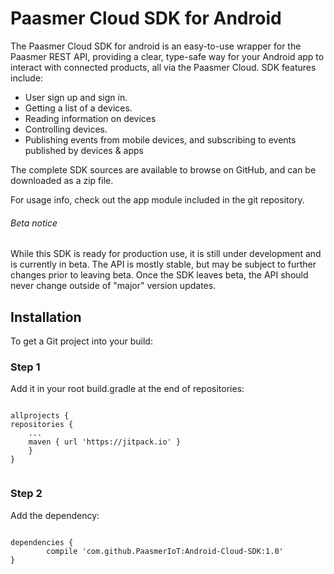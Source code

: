 # Paasmer Cloud SDK for Android

The Paasmer Cloud SDK  for android is an easy-to-use wrapper for the Paasmer REST API, providing a clear, type-safe way for your Android app to interact with connected products, all via the Paasmer Cloud.
SDK features include:
- User sign up and sign in.
- Getting a list of a devices.
- Reading information on devices
- Controlling devices.
- Publishing events from mobile devices, and subscribing to events published by devices & apps

The complete SDK sources are available to browse on GitHub, and can be downloaded as a zip file.

For usage info, check out the app module included in the git repository.

###### Beta notice
While this SDK is ready for production use, it is still under development and is currently in beta. The API is mostly stable, but may be subject to further changes prior to leaving beta. Once the SDK leaves beta, the API should never change outside of "major" version updates.

## Installation
  To get a Git project into your build:
### Step 1
Add it in your root build.gradle at the end of repositories:
```

allprojects {
repositories {
	...
	maven { url 'https://jitpack.io' }
	}
}
	
```
	
### Step 2

Add the dependency:
	
```

dependencies {
        compile 'com.github.PaasmerIoT:Android-Cloud-SDK:1.0'
}
	
```




